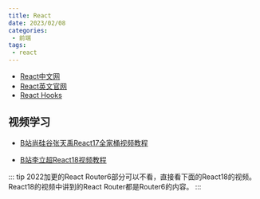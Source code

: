 ```yaml
---
title: React
date: 2023/02/08
categories:
 - 前端
tags:
 - react
---
```


- [React中文网](https://react.docschina.org/)
- [React英文官网](https://reactjs.org/)
- [React Hooks](https://react.docschina.org/docs/hooks-intro.html)

## 视频学习

- [B站尚硅谷张天禹React17全家桶视频教程](https://www.bilibili.com/video/BV1wy4y1D7JT/?vd_source=cc52decf310624efee2e10441cdc197c)

- [B站李立超React18视频教程](https://www.bilibili.com/video/BV1bS4y1b7NV/?spm_id_from=333.337.search-card.all.click&vd_source=cc52decf310624efee2e10441cdc197c)

::: tip
2022加更的React Router6部分可以不看，直接看下面的React18的视频。React18的视频中讲到的React Router都是Router6的内容。
:::